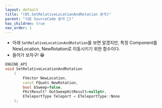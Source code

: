 ```yaml
---
layout: default
title: "(05.SetRelativeLocationAndRotation 분석)"
parent: "(UE SourceCode 분석 🤖)"
has_children: true
nav_order: 1
---
```


* 아래 `SetRelativeLocationAndRotation`를 보면 알겠지만, 특정 Component를 NewLocation, NewRotation로 이동시키기 위한 함수이다. 
* 들어가 보자구! 😁

```cpp
ENGINE_API 
void SetRelativeLocationAndRotation
    (
        FVector NewLocation, 
        const FQuat& NewRotation, 
        bool bSweep=false, 
        FHitResult* OutSweepHitResult=nullptr, 
        ETeleportType Teleport = ETeleportType::None
    );
```